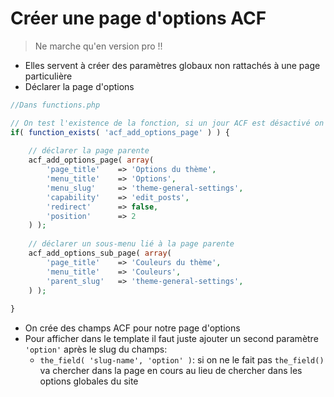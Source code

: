 # Créer une page d'options ACF
> Ne marche qu'en version pro !!
+ Elles servent à créer des paramètres globaux non rattachés à une page particulière
+ Déclarer la page d'options
```php
//Dans functions.php 

// On test l'existence de la fonction, si un jour ACF est désactivé on aura ainsi pas d'erreur php:
if( function_exists( 'acf_add_options_page' ) ) {
	
    // déclarer la page parente
	acf_add_options_page( array(
		'page_title' 	=> 'Options du thème',
		'menu_title'	=> 'Options',
		'menu_slug' 	=> 'theme-general-settings',
		'capability'	=> 'edit_posts',
		'redirect'		=> false,
        'position'    	=> 2
	) );
	
    // déclarer un sous-menu lié à la page parente
	acf_add_options_sub_page( array(
		'page_title' 	=> 'Couleurs du thème',
		'menu_title'	=> 'Couleurs',
		'parent_slug'	=> 'theme-general-settings',
	) );
	
}
```
+ On crée des champs ACF pour notre page d'options
+ Pour afficher dans le template il faut juste ajouter un second paramètre ``'option'`` après le slug du champs:
    - ``the_field( 'slug-name', 'option' )``: si on ne le fait pas ``the_field()`` va chercher dans la page en cours au lieu de chercher dans les options globales du site
